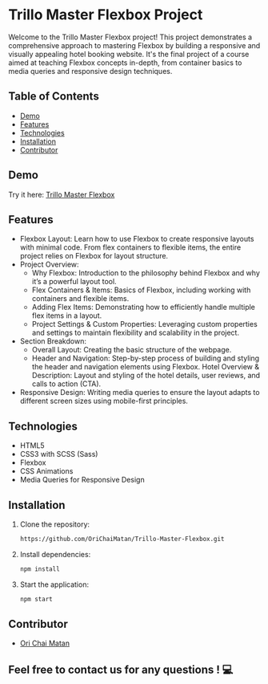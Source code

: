 # Trillo Master Flexbox Project
Welcome to the Trillo Master Flexbox project! This project demonstrates a comprehensive approach to mastering Flexbox by building a responsive and visually appealing hotel booking website. It's the final project of a course aimed at teaching Flexbox concepts in-depth, from container basics to media queries and responsive design techniques.
## Table of Contents
- [Demo](#demo)
- [Features](#features)
- [Technologies](#technologies)
- [Installation](#installation)
- [Contributor](#contributor)
## Demo
Try it here: [Trillo Master Flexbox](https://orichaimatan.github.io/Trillo-Master-Flexbox/)
## Features
- Flexbox Layout: Learn how to use Flexbox to create responsive layouts with minimal code. From flex containers to flexible items, the entire project relies on Flexbox for layout structure.
- Project Overview:
  - Why Flexbox: Introduction to the philosophy behind Flexbox and why it’s a powerful layout tool.
  - Flex Containers & Items: Basics of Flexbox, including working with containers and flexible items.
  - Adding Flex Items: Demonstrating how to efficiently handle multiple flex items in a layout.
  - Project Settings & Custom Properties: Leveraging custom properties and settings to maintain flexibility and scalability in the project.
- Section Breakdown:
  - Overall Layout: Creating the basic structure of the webpage.
  - Header and Navigation: Step-by-step process of building and styling the header and navigation elements using Flexbox.
Hotel Overview & Description: Layout and styling of the hotel details, user reviews, and calls to action (CTA).
- Responsive Design: Writing media queries to ensure the layout adapts to different screen sizes using mobile-first principles.
## Technologies
- HTML5
- CSS3 with SCSS (Sass)
- Flexbox
- CSS Animations
- Media Queries for Responsive Design
## Installation
1. Clone the repository:
   ```bash
   https://github.com/OriChaiMatan/Trillo-Master-Flexbox.git

2. Install dependencies:
   ```bash
   npm install

3. Start the application:
   ```bash
   npm start
## Contributor
- [Ori Chai Matan](https://github.com/OriChaiMatan)
## Feel free to contact us for any questions ! 💻
